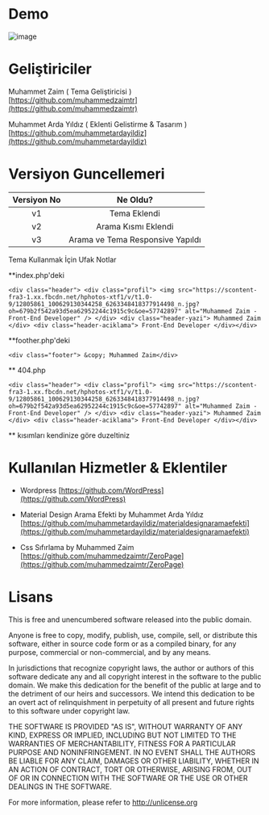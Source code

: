 # Demo

![image](https://encrypted-tbn2.gstatic.com/images?q=tbn:ANd9GcTDpgNeD0lY6j74sgISKtIEcDk-VK1iX__M_gKwXWfRd1lJobZLU265FwHk)


# Geliştiriciler  

Muhammet Zaim ( Tema Geliştiricisi )  [https://github.com/muhammedzaimtr](https://github.com/muhammedzaimtr)

Muhammet Arda Yıldız  ( Eklenti Gelistirme & Tasarım )[https://github.com/muhammetardayildiz](https://github.com/muhammetardayildiz)


# Versiyon Guncellemeri
| Versiyon No | Ne Oldu? |
|:----------:|:----------:|
|      v1      |        Tema Eklendi    |
|        v2    |      Arama Kısmı Eklendi      |
|        v3    |      Arama ve Tema  Responsive Yapıldı    |

Tema Kullanmak İçin Ufak Notlar 
 
**index.php'deki

 `<div class="header"> <div class="profil"> <img src="https://scontent-fra3-1.xx.fbcdn.net/hphotos-xtf1/v/t1.0-9/12805861_100629130344258_6263348418377914498_n.jpg?oh=679b2f542a93d5ea62952244c1915c9c&oe=57742897" alt="Muhammed Zaim - Front-End Developer" /> </div> <div class="header-yazi"> Muhammed Zaim </div> <div class="header-aciklama"> Front-End Developer </div></div>
` 

**foother.php'deki


 `<div class="footer"> &copy; Muhammed Zaim</div>
` 

** 404.php

 `<div class="header"> <div class="profil"> <img src="https://scontent-fra3-1.xx.fbcdn.net/hphotos-xtf1/v/t1.0-9/12805861_100629130344258_6263348418377914498_n.jpg?oh=679b2f542a93d5ea62952244c1915c9c&oe=57742897" alt="Muhammed Zaim - Front-End Developer" /> </div> <div class="header-yazi"> Muhammed Zaim </div> <div class="header-aciklama"> Front-End Developer </div></div>
` 

** kısımları kendinize göre duzeltiniz

# Kullanılan Hizmetler & Eklentiler


- Wordpress [https://github.com/WordPress](https://github.com/WordPress)



- Material Design Arama Efekti by Muhammet Arda Yıldız  [https://github.com/muhammetardayildiz/materialdesignaramaefekti](https://github.com/muhammetardayildiz/materialdesignaramaefekti)



- Css Sıfırlama by Muhammed Zaim    [https://github.com/muhammedzaimtr/ZeroPage](https://github.com/muhammedzaimtr/ZeroPage)



# Lisans


This is free and unencumbered software released into the public domain.

Anyone is free to copy, modify, publish, use, compile, sell, or distribute this software, either in source code form or as a compiled binary, for any purpose, commercial or non-commercial, and by any means.

In jurisdictions that recognize copyright laws, the author or authors of this software dedicate any and all copyright interest in the software to the public domain. We make this dedication for the benefit of the public at large and to the detriment of our heirs and successors. We intend this dedication to be an overt act of relinquishment in perpetuity of all present and future rights to this software under copyright law.

THE SOFTWARE IS PROVIDED "AS IS", WITHOUT WARRANTY OF ANY KIND, EXPRESS OR IMPLIED, INCLUDING BUT NOT LIMITED TO THE WARRANTIES OF MERCHANTABILITY, FITNESS FOR A PARTICULAR PURPOSE AND NONINFRINGEMENT. IN NO EVENT SHALL THE AUTHORS BE LIABLE FOR ANY CLAIM, DAMAGES OR OTHER LIABILITY, WHETHER IN AN ACTION OF CONTRACT, TORT OR OTHERWISE, ARISING FROM, OUT OF OR IN CONNECTION WITH THE SOFTWARE OR THE USE OR OTHER DEALINGS IN THE SOFTWARE.

For more information, please refer to http://unlicense.org

